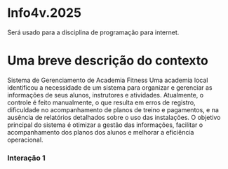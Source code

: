 # Info4v.2025
Será usado para a disciplina de programação para internet.

# Uma breve descrição do contexto
Sistema de Gerenciamento de Academia Fitness
Uma academia local identificou a necessidade de um sistema para organizar e
gerenciar as informações de seus alunos, instrutores e atividades. Atualmente, o
controle é feito manualmente, o que resulta em erros de registro, dificuldade no
acompanhamento de planos de treino e pagamentos, e na ausência de relatórios
detalhados sobre o uso das instalações. O objetivo principal do sistema é otimizar a
gestão das informações, facilitar o acompanhamento dos planos dos alunos e melhorar
a eficiência operacional.

### Interação 1

